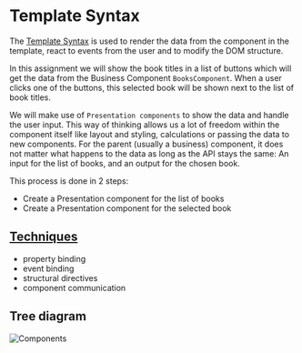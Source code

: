 # Template Syntax

The [Template Syntax](https://angular.io/docs/ts/latest/guide/template-syntax.html) is used to render the data from 
the component in the template, react to events from the user and to modify the DOM structure. 

In this assignment we will show the book titles in a list of buttons which will get the data from the Business Component `BooksComponent`. 
When a user clicks one of the buttons, this selected book will be shown next to the list of book titles.

We will make use of `Presentation components` to show the data and handle the user input.
This way of thinking allows us a lot of freedom within the component itself like layout and styling, calculations or passing the data to new components. 
For the parent (usually a business) component, it does not matter what happens to the data as long as the API stays the same: 
An input for the list of books, and an output for the chosen book.

This process is done in 2 steps:
* Create a Presentation component for the list of books
* Create a Presentation component for the selected book

## [Techniques](https://angular.io/docs/ts/latest/guide/template-syntax.html)
* property binding
* event binding
* structural directives
* component communication

## Tree diagram
![Components](/images/3.png)
